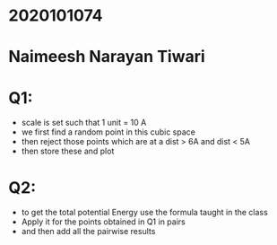 # 2020101074
# Naimeesh Narayan Tiwari


# Q1:

- scale is set such that 1 unit = 10 A
- we first find a random point in this cubic space
- then reject those points which are at a dist > 6A and dist < 5A
- then store these and plot


# Q2:
- to get the total potential Energy use the formula taught in the class 
- Apply it for the points obtained in Q1 in pairs
- and then add all the pairwise results

